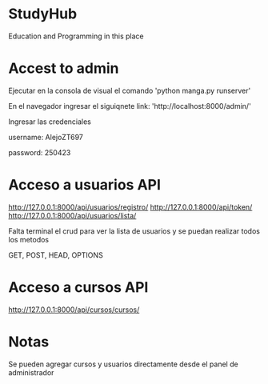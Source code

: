 # StudyHub
 Education and Programming in this place

# Accest to admin
 Ejecutar en la consola de visual el comando
 'python manga.py runserver'

 En el navegador ingresar el siguiqnete link:
 'http://localhost:8000/admin/'

 Ingresar las credenciales

 username: AlejoZT697

 password: 250423

# Acceso a usuarios API

http://127.0.0.1:8000/api/usuarios/registro/
http://127.0.0.1:8000/api/token/
http://127.0.0.1:8000/api/usuarios/lista/

Falta terminal el crud para ver la lista de usuarios y se puedan realizar todos los metodos

GET, POST, HEAD, OPTIONS

# Acceso a cursos API

http://127.0.0.1:8000/api/cursos/cursos/

# Notas

Se pueden agregar cursos y usuarios directamente desde el panel de administrador